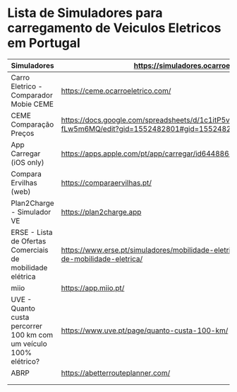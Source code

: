 #  Lista de Simuladores para carregamento de Veiculos Eletricos em Portugal 

| Simuladores                                                       | https://simuladores.ocarroeletrico.com/                                                                                |
|-------------------------------------------------------------------|------------------------------------------------------------------------------------------------------------------------|
| Carro Eletrico - Comparador Mobie CEME                            | https://ceme.ocarroeletrico.com/                                                                                       |
| CEME Comparação Preços                                            | https://docs.google.com/spreadsheets/d/1c1itP5vir1xZ9BkfJGehJyoEro6UhncgRw-fLw5m6MQ/edit?gid=1552482801#gid=1552482801 |
| App Carregar (iOS only)                                           | https://apps.apple.com/pt/app/carregar/id6448868818                                                                    |
| Compara Ervilhas (web)                                            | https://comparaervilhas.pt/                                                                                            |
| Plan2Charge - Simulador VE                                        | https://plan2charge.app                                                                                                |
| ERSE -  Lista de Ofertas Comerciais de mobilidade elétrica        | https://www.erse.pt/simuladores/mobilidade-eletrica/lista-de-ofertas-comerciais-de-mobilidade-eletrica/                |
| miio                                                              | https://app.miio.pt/                                                                                                   |
| UVE - Quanto custa percorrer 100 km com um veículo 100% elétrico? | https://www.uve.pt/page/quanto-custa-100-km/                                                                           |
| ABRP                                                              | https://abetterrouteplanner.com/                                                                                       |
|                                                                   |                                                                                                                        |
|                                                                   |                                                                                                                        |
